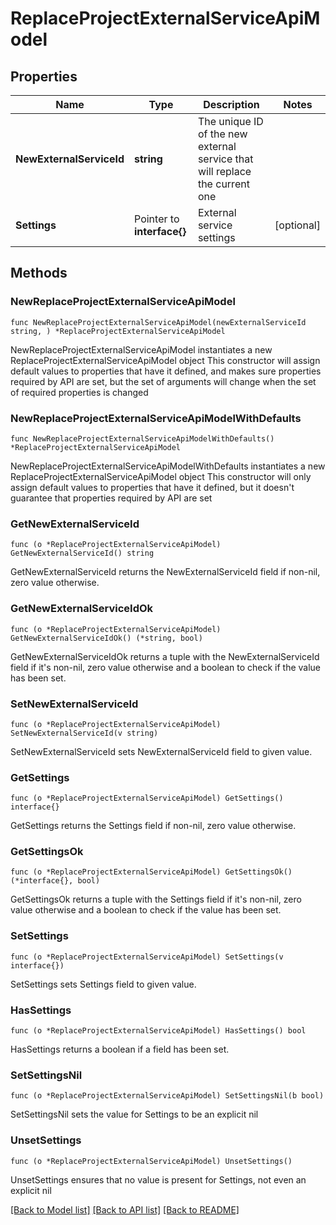 # ReplaceProjectExternalServiceApiModel

## Properties

Name | Type | Description | Notes
------------ | ------------- | ------------- | -------------
**NewExternalServiceId** | **string** | The unique ID of the new external service that will replace the current one | 
**Settings** | Pointer to **interface{}** | External service settings | [optional] 

## Methods

### NewReplaceProjectExternalServiceApiModel

`func NewReplaceProjectExternalServiceApiModel(newExternalServiceId string, ) *ReplaceProjectExternalServiceApiModel`

NewReplaceProjectExternalServiceApiModel instantiates a new ReplaceProjectExternalServiceApiModel object
This constructor will assign default values to properties that have it defined,
and makes sure properties required by API are set, but the set of arguments
will change when the set of required properties is changed

### NewReplaceProjectExternalServiceApiModelWithDefaults

`func NewReplaceProjectExternalServiceApiModelWithDefaults() *ReplaceProjectExternalServiceApiModel`

NewReplaceProjectExternalServiceApiModelWithDefaults instantiates a new ReplaceProjectExternalServiceApiModel object
This constructor will only assign default values to properties that have it defined,
but it doesn't guarantee that properties required by API are set

### GetNewExternalServiceId

`func (o *ReplaceProjectExternalServiceApiModel) GetNewExternalServiceId() string`

GetNewExternalServiceId returns the NewExternalServiceId field if non-nil, zero value otherwise.

### GetNewExternalServiceIdOk

`func (o *ReplaceProjectExternalServiceApiModel) GetNewExternalServiceIdOk() (*string, bool)`

GetNewExternalServiceIdOk returns a tuple with the NewExternalServiceId field if it's non-nil, zero value otherwise
and a boolean to check if the value has been set.

### SetNewExternalServiceId

`func (o *ReplaceProjectExternalServiceApiModel) SetNewExternalServiceId(v string)`

SetNewExternalServiceId sets NewExternalServiceId field to given value.


### GetSettings

`func (o *ReplaceProjectExternalServiceApiModel) GetSettings() interface{}`

GetSettings returns the Settings field if non-nil, zero value otherwise.

### GetSettingsOk

`func (o *ReplaceProjectExternalServiceApiModel) GetSettingsOk() (*interface{}, bool)`

GetSettingsOk returns a tuple with the Settings field if it's non-nil, zero value otherwise
and a boolean to check if the value has been set.

### SetSettings

`func (o *ReplaceProjectExternalServiceApiModel) SetSettings(v interface{})`

SetSettings sets Settings field to given value.

### HasSettings

`func (o *ReplaceProjectExternalServiceApiModel) HasSettings() bool`

HasSettings returns a boolean if a field has been set.

### SetSettingsNil

`func (o *ReplaceProjectExternalServiceApiModel) SetSettingsNil(b bool)`

 SetSettingsNil sets the value for Settings to be an explicit nil

### UnsetSettings
`func (o *ReplaceProjectExternalServiceApiModel) UnsetSettings()`

UnsetSettings ensures that no value is present for Settings, not even an explicit nil

[[Back to Model list]](../README.md#documentation-for-models) [[Back to API list]](../README.md#documentation-for-api-endpoints) [[Back to README]](../README.md)


